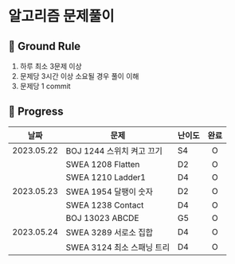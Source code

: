 # 알고리즘 문제풀이

## 🤙 Ground Rule

1. 하루 최소 3문제 이상
2. 문제당 3시간 이상 소요될 경우 풀이 이해
3. 문제당 1 commit

## 📅 Progress

| 날짜       | 문제                       | 난이도 | 완료 |
| ---------- | -------------------------- | ------ | :--: |
| 2023.05.22 | BOJ 1244 스위치 켜고 끄기  | S4     |  O   |
|            | SWEA 1208 Flatten          | D2     |  O   |
|            | SWEA 1210 Ladder1          | D4     |  O   |
| 2023.05.23 | SWEA 1954 달팽이 숫자      | D2     |  O   |
|            | SWEA 1238 Contact          | D4     |  O   |
|            | BOJ 13023 ABCDE            | G5     |  O   |
| 2023.05.24 | SWEA 3289 서로소 집합      | D4     |  O   |
|            | SWEA 3124 최소 스패닝 트리 | D4     |  O   |
